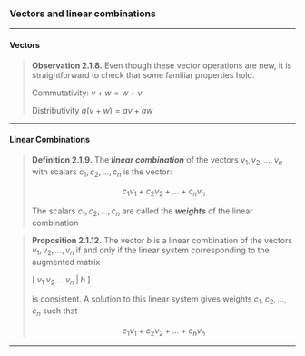 ### Vectors and linear combinations

---


#### Vectors

> **Observation 2.1.8.**  Even though these vector operations are new, it is straightforward to check that some familiar properties hold.
> 
> Commutativity: $v + w = w + v$
> 
> Distributivity $a(v + w) = av + aw$

---


#### Linear Combinations

> **Definition 2.1.9.**  The **_linear combination_** of the vectors $v_1,v_2,\ldots,v_n$ with scalars $c_1,c_2,\ldots,c_n$ is the vector:
>
> $$c_1v_1 + c_2v_2 + \ldots + c_nv_n$$
> 
> The scalars $c_1,c_2,\ldots,c_n$ are called the **_weights_** of the linear combination


> **Proposition 2.1.12.**  The vector $b$ is a linear combination of the vectors $v_1,v_2,\ldots,v_n$ if and only if the linear system corresponding to the augmented matrix
>
> $`\left[ \; v_1 \; v_2 \; \ldots \; v_n \; \vert \; b \; \right]`$
> 
> is consistent. A solution to this linear system gives weights $c_1,c_2,\ldots,c_n$ such that
>
> $$c_1v_1 + c_2v_2 + \ldots + c_nv_n$$

---
